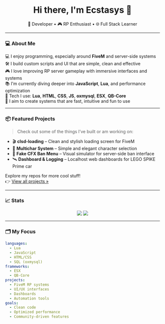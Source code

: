 <h1 align="center">Hi there, I'm Ecstasys 👋</h1>
<p align="center">
  🔧 Developer • 🎮 RP Enthusiast • 🌐 Full Stack Learner
</p>

---

### 💻 About Me

💻 I enjoy programming, especially around **FiveM** and server-side systems  
🛠️ I build custom scripts and UI that are simple, clean and effective  
🎮 I love improving RP server gameplay with immersive interfaces and systems  
📚 I'm currently diving deeper into **JavaScript**, **Lua**, and performance optimization  
🔌 Tech I use: **Lua**, **HTML**, **CSS**, **JS**, **oxmysql**, **ESX**, **QB-Core**  
🚀 I aim to create systems that are fast, intuitive and fun to use

---

### 📦 Featured Projects

> Check out some of the things I’ve built or am working on:

- 🎬 **clsd-loading** – Clean and stylish loading screen for FiveM  
- 👤 **Multichar System** – Simple and elegant character selection  
- 🧩 **Fake CFX Ban Menu** – Visual simulator for server-side ban interface  
- 🛰️ **Dashboard & Logging** – Localhost web dashboards for LEGO SPIKE Prime car

Explore my repos for more cool stuff!  
👉 [View all projects »](https://github.com/ecstasysdevelopment?tab=repositories)

---

### 📈 Stats

<p align="center">
  <img src="https://github-readme-stats.vercel.app/api?username=ecstasysdevelopment&show_icons=true&theme=tokyonight&hide=issues&hide_title=true" />
  <img src="https://github-readme-stats.vercel.app/api/top-langs/?username=ecstasysdevelopment&layout=compact&theme=tokyonight" />
</p>

---

### 🗂️ My Focus

```yaml
languages:
  - Lua
  - JavaScript
  - HTML/CSS
  - SQL (oxmysql)
frameworks:
  - ESX
  - QB-Core
projects:
  - FiveM RP systems
  - UI/UX interfaces
  - Dashboards
  - Automation tools
goals:
  - Clean code
  - Optimized performance
  - Community-driven features
